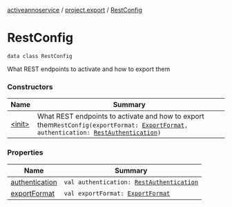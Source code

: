 [activeannoservice](../../index.md) / [project.export](../index.md) / [RestConfig](./index.md)

# RestConfig

`data class RestConfig`

What REST endpoints to activate and how to export them

### Constructors

| Name | Summary |
|---|---|
| [&lt;init&gt;](-init-.md) | What REST endpoints to activate and how to export them`RestConfig(exportFormat: `[`ExportFormat`](../-export-format/index.md)`, authentication: `[`RestAuthentication`](../-rest-authentication/index.md)`)` |

### Properties

| Name | Summary |
|---|---|
| [authentication](authentication.md) | `val authentication: `[`RestAuthentication`](../-rest-authentication/index.md) |
| [exportFormat](export-format.md) | `val exportFormat: `[`ExportFormat`](../-export-format/index.md) |
